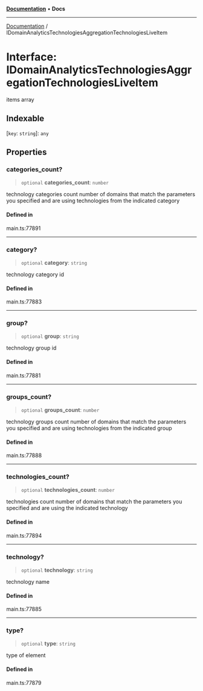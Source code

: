 [**Documentation**](../README.md) • **Docs**

***

[Documentation](../README.md) / IDomainAnalyticsTechnologiesAggregationTechnologiesLiveItem

# Interface: IDomainAnalyticsTechnologiesAggregationTechnologiesLiveItem

items array

## Indexable

 \[`key`: `string`\]: `any`

## Properties

### categories\_count?

> `optional` **categories\_count**: `number`

technology categories count
number of domains that match the parameters you specified and are using technologies from the indicated category

#### Defined in

main.ts:77891

***

### category?

> `optional` **category**: `string`

technology category id

#### Defined in

main.ts:77883

***

### group?

> `optional` **group**: `string`

technology group id

#### Defined in

main.ts:77881

***

### groups\_count?

> `optional` **groups\_count**: `number`

technology groups count
number of domains that match the parameters you specified and are using technologies from the indicated group

#### Defined in

main.ts:77888

***

### technologies\_count?

> `optional` **technologies\_count**: `number`

technologies count
number of domains that match the parameters you specified and are using the indicated technology

#### Defined in

main.ts:77894

***

### technology?

> `optional` **technology**: `string`

technology name

#### Defined in

main.ts:77885

***

### type?

> `optional` **type**: `string`

type of element

#### Defined in

main.ts:77879
